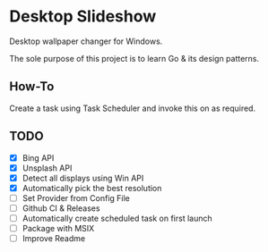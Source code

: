 # Desktop Slideshow

Desktop wallpaper changer for Windows.

The sole purpose of this project is to learn Go & its design patterns.

## How-To

Create a task using Task Scheduler and invoke this on as required.

## TODO

- [x] Bing API
- [x] Unsplash API
- [x] Detect all displays using Win API
- [x] Automatically pick the best resolution
- [ ] Set Provider from Config File
- [ ] Github CI & Releases
- [ ] Automatically create scheduled task on first launch
- [ ] Package with MSIX
- [ ] Improve Readme
